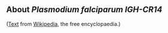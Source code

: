 About *Plasmodium falciparum IGH-CR14*
--------------------------------------



([Text](http://en.wikipedia.org/wiki/Plasmodium_falciparum) from
[Wikipedia](http://en.wikipedia.org/), the free encyclopaedia.)
